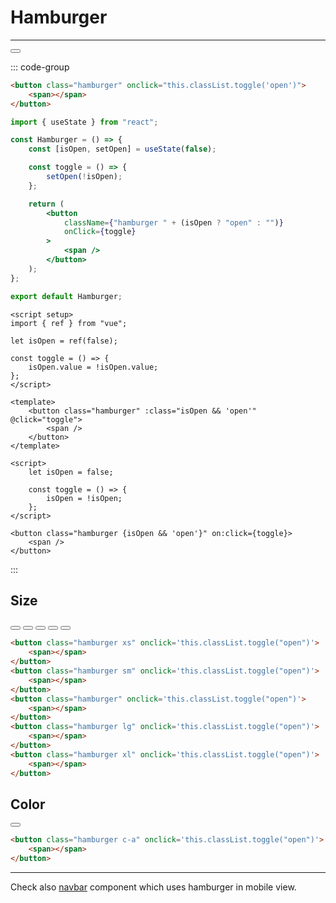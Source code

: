 # Hamburger

---

<button class="hamburger" onclick="this.classList.toggle('open')"><span></span></button>

::: code-group

```html [HTML]
<button class="hamburger" onclick="this.classList.toggle('open')">
    <span></span>
</button>
```

```jsx [React]
import { useState } from "react";

const Hamburger = () => {
    const [isOpen, setOpen] = useState(false);

    const toggle = () => {
        setOpen(!isOpen);
    };

    return (
        <button
            className={"hamburger " + (isOpen ? "open" : "")}
            onClick={toggle}
        >
            <span />
        </button>
    );
};

export default Hamburger;
```

```vue [Vue]
<script setup>
import { ref } from "vue";

let isOpen = ref(false);

const toggle = () => {
    isOpen.value = !isOpen.value;
};
</script>

<template>
    <button class="hamburger" :class="isOpen && 'open'" @click="toggle">
        <span />
    </button>
</template>
```

```svelte [Svelte]
<script>
    let isOpen = false;

    const toggle = () => {
        isOpen = !isOpen;
    };
</script>

<button class="hamburger {isOpen && 'open'}" on:click={toggle}>
    <span />
</button>
```

:::

## Size

<div class="flexbox x-between">
<button class="hamburger xs" onclick='this.classList.toggle("open")'><span></span></button>
<button class="hamburger sm" onclick='this.classList.toggle("open")'><span></span></button>
<button class="hamburger" onclick='this.classList.toggle("open")'><span></span></button>
<button class="hamburger lg" onclick='this.classList.toggle("open")'><span></span></button>
<button class="hamburger xl" onclick='this.classList.toggle("open")'><span></span></button>
</div>

```html
<button class="hamburger xs" onclick='this.classList.toggle("open")'>
    <span></span>
</button>
<button class="hamburger sm" onclick='this.classList.toggle("open")'>
    <span></span>
</button>
<button class="hamburger" onclick='this.classList.toggle("open")'>
    <span></span>
</button>
<button class="hamburger lg" onclick='this.classList.toggle("open")'>
    <span></span>
</button>
<button class="hamburger xl" onclick='this.classList.toggle("open")'>
    <span></span>
</button>
```

## Color

<button class="hamburger c-a" onclick='this.classList.toggle("open")'><span></span></button>

```html
<button class="hamburger c-a" onclick='this.classList.toggle("open")'>
    <span></span>
</button>
```

---

Check also [navbar](navbar) component which uses hamburger in mobile view.
